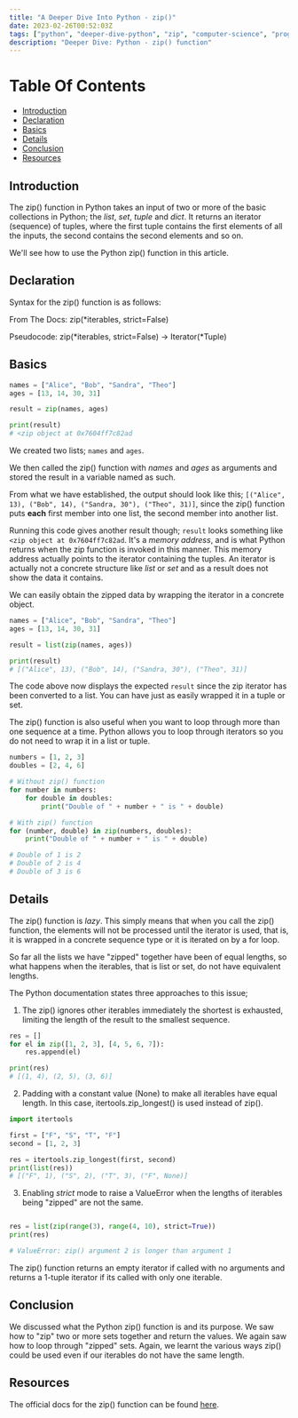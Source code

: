 ```yaml
---
title: "A Deeper Dive Into Python - zip()"
date: 2023-02-26T00:52:03Z
tags: ["python", "deeper-dive-python", "zip", "computer-science", "programming"]
description: "Deeper Dive: Python - zip() function"
---
```


# Table Of Contents

- [Introduction](#introduction)
- [Declaration](#declaration)
- [Basics](#basics)
- [Details](#details)
- [Conclusion](#conclusion)
- [Resources](#resources)

## Introduction

The zip() function in Python takes an input of two or more of the basic collections in Python; the *list*, *set*, *tuple* and *dict*.
It returns an iterator (sequence) of tuples, where the first tuple contains the first elements of all the inputs, the second contains the second elements and so on.

We'll see how to use the Python zip() function in this article.

## Declaration

Syntax for the zip() function is as follows:

From The Docs: zip(*iterables, strict=False)

Pseudocode: zip(*iterables, strict=False) -> Iterator(*Tuple)

## Basics

```python
names = ["Alice", "Bob", "Sandra", "Theo"]
ages = [13, 14, 30, 31]

result = zip(names, ages)

print(result)
# <zip object at 0x7604ff7c82ad
```

We created two lists; `names` and `ages`.

We then called the zip() function with _names_ and _ages_ as arguments and stored the result in a variable named as such. 


From what we have established, the output should look like this;
`[("Alice", 13), ("Bob", 14), ("Sandra, 30"), ("Theo", 31)]`,
since the zip() function puts **each** first member into one list, the second member into another list.

Running this code gives another result though; `result` looks something like `<zip object at 0x7604ff7c82ad`.
It's a *memory address*, and is what Python returns when the zip function is invoked in this manner.
This memory address actually points to the iterator containing the tuples. An iterator is actually not a concrete structure like *list* or *set* and as a result does not show the data it contains.

We can easily obtain the zipped data by wrapping the iterator in a concrete object.

```python
names = ["Alice", "Bob", "Sandra", "Theo"]
ages = [13, 14, 30, 31]

result = list(zip(names, ages))

print(result)
# [("Alice", 13), ("Bob", 14), ("Sandra, 30"), ("Theo", 31)]
```

The code above now displays the expected `result` since the zip iterator has been converted to a list.
You can have just as easily wrapped it in a tuple or set.


The zip() function is also useful when you want to loop through more than one sequence at a time. Python allows you to loop through iterators so you do not need to wrap it in a list or tuple.

```python
numbers = [1, 2, 3]
doubles = [2, 4, 6]

# Without zip() function
for number in numbers:
	for double in doubles:
		print("Double of " + number + " is " + double)

# With zip() function
for (number, double) in zip(numbers, doubles):
	print("Double of " + number + " is " + double)

# Double of 1 is 2
# Double of 2 is 4
# Double of 3 is 6
```

## Details

The zip() function is *lazy*. This simply means that when you call the zip() function, the elements will not be processed until the iterator is used, that is, it is wrapped in a concrete sequence type or it is iterated on by a for loop.

So far all the lists we have "zipped" together have been of equal lengths, so what happens when the iterables, that is list or set, do not have equivalent lengths.

The Python documentation states three approaches to this issue;

1. The zip() ignores other iterables immediately the shortest is exhausted, limiting the length of the result to the smallest sequence.

```python
res = []
for el in zip([1, 2, 3], [4, 5, 6, 7]):
	res.append(el)

print(res)
# [(1, 4), (2, 5), (3, 6)]
```

2. Padding with a constant value (None) to make all iterables have equal length. In this case, itertools.zip_longest() is used instead of zip().

```python
import itertools

first = ["F", "S", "T", "F"]
second = [1, 2, 3]

res = itertools.zip_longest(first, second)
print(list(res))
# [("F", 1), ("S", 2), ("T", 3), ("F", None)]
```

3. Enabling *strict* mode to raise a ValueError when the lengths of iterables being "zipped" are not the same.

```python

res = list(zip(range(3), range(4, 10), strict=True))
print(res)

# ValueError: zip() argument 2 is longer than argument 1
```

The zip() function returns an empty iterator if called with no arguments and returns a 1-tuple iterator if its called with only one iterable.


## Conclusion

We discussed what the Python zip() function is and its purpose.
We saw how to "zip" two or more sets together and return the values. We again saw how to loop through "zipped" sets.
Again, we learnt the various ways zip() could be used even if our iterables do not have the same length.

## Resources

The official docs for the zip() function can be found [here](https://docs.python.org/3/library/functions.html#zip).

